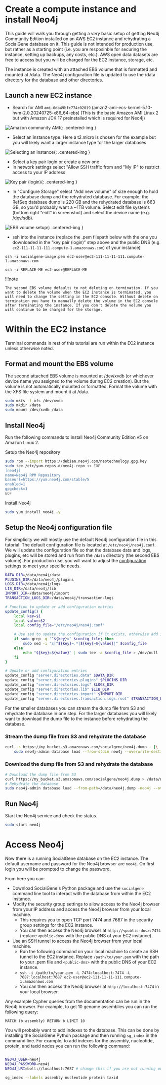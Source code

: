 # Create a compute instance and install Neo4j

This guide will walk you through getting a *very* basic setup of getting Neo4j Community Edition installed on an AWS EC2 instance and rehydrating a SocialGene database on it. This guide is not intended for production use, but rather as a starting point (i.e. you are resposinble for securing the instance, setting up backups, any costs, etc.). AWS open data datasets are free to access but you will be charged for the EC2 instance, storage, etc.

The instance is created with an attached EBS volume that is formatted and mounted at /data. The Neo4j configuration file is updated to use the /data directory for the database and other directories.

## Launch a new EC2 instance

- Search for AMI `ami-0da49bfc774c02019`  (amzn2-ami-ecs-kernel-5.10-hvm-2.0.20240725-x86_64-ebs) (This is the basic Amazon AMI Linux 2 but with Amazon JDK 17 preinstalled which is required for Neo4j)

![Amazon community AMI](media/image-1.png){: .centered-img }

- Select an instance type. Here a t2.micro is chosen for the example but you will likely want a larger instance type for the larger databases

![Selecting an instance](media/image.png){: .centered-img }

- Select a key pair login or create a new one
- In network settings select "Allow SSH traffic from and "My IP" to restrict access to your IP address

![Key pair (login)](media/image-2.png){: .centered-img }



- In "Configure Storage" select "Add new volume" of size enough to hold the database dump and the rehydrated database. For example, the RefSeq database dump is 220 GB and the rehydrated database is 663 GB, so you'd probably want a ~1TB volume. Select edit file systems (bottom right "eidt" in screenshot) and select the device name (e.g. /dev/sdb).

![EBS volume setup](media/image-3.png){: .centered-img }


- ssh into the instance (replace the .pem filepath below with the one you downloaded in the "key pair (login)" step above and the public DNS (e.g. `ec2-111-11-11-111.compute-1.amazonaws.com`) of your instance)

`ssh -i socialgene-image.pem ec2-user@ec2-111-11-11-111.compute-1.amazonaws.com`

`ssh -i REPLACE-ME ec2-user@REPLACE-ME`

!!!note

    The second EBS volume defaults to not deleting on termination. If you want to delete the volume when the EC2 instance is terminated, you will need to change the setting in the EC2 console. Without delete on termination you have to manually delete the volume in the EC2 console after terminating the instance. If you don't delete the volume you will continue to be charged for the storage.

# Within the EC2 instance

Terminal commands in rest of this tutorial are run within the EC2 instance unless otherwise noted.

## Format and mount the EBS volume

The second attached EBS volume is mounted at /dev/xvdb (or whichever device name you assigned to the volume during EC2 creation). But the volume is not automatically mounted or formatted. Format the volume with the XFS file system and mount it at /data.

```bash
sudo mkfs -t xfs /dev/xvdb
sudo mkdir /data
sudo mount /dev/xvdb /data
```

## Install Neo4j

Run the following commands to install Neo4j Community Edition v5 on Amazon Linux 2.


Setup the Neo4j repository
```sh
sudo rpm --import https://debian.neo4j.com/neotechnology.gpg.key
sudo tee /etc/yum.repos.d/neo4j.repo << EOF
[neo4j]
name=Neo4j RPM Repository
baseurl=https://yum.neo4j.com/stable/5
enabled=1
gpgcheck=1
EOF
```

Install Neo4j

```sh
sudo yum install neo4j -y
```

## Setup the Neo4j configuration file

For simplicity we will mostly use the default Neo4j configuration file in this tutorial. The default configuration file is located at `/etc/neo4j/neo4j.conf`. We will update the configuration file so that the database data and logs, plugins, etc will be stored and run from the `/data` directory (the second EBS volume). For production use, you will want to adjust the [configuration settings](https://neo4j.com/docs/operations-manual/current/configuration/configuration-settings/) to meet your specific needs.


```sh
DATA_DIR=/data/neo4j/data
PLUGINS_DIR=/data/neo4j/plugins
LOGS_DIR=/data/neo4j/logs
LIB_DIR=/data/neo4j/lib
IMPORT_DIR=/data/neo4j/import
TRANSACTION_LOGS_DIR=/data/neo4j/transaction-logs

# Function to update or add configuration entries
update_config() {
    local key=$1
    local value=$2
    local config_file="/etc/neo4j/neo4j.conf"

    # Use sed to update the configuration if it exists, otherwise add it
    if sudo grep -q "^${key}=" $config_file; then
        sudo sed -i "s|^${key}=.*|${key}=${value}|" $config_file
    else
        echo "${key}=${value}" | sudo tee -a $config_file > /dev/null
    fi
}

# Update or add configuration entries
update_config "server.directories.data" $DATA_DIR
update_config "server.directories.plugins" $PLUGINS_DIR
update_config "server.directories.logs" $LOGS_DIR
update_config "server.directories.lib" $LIB_DIR
update_config "server.directories.import" $IMPORT_DIR
update_config "server.directories.transaction.logs.root" $TRANSACTION_LOGS_DIR
```

For the smaller databases you can stream the dump file from S3 and rehydrate the database in one step. For the larger databases you will likely want to download the dump file to the instance before rehydrating the database.

### Stream the dump file from S3 and rehydrate the database

```sh
curl -s https://my_bucket.s3.amazonaws.com/socialgene/neo4j.dump - |\
    sudo neo4j-admin database load --from-stdin neo4j --overwrite-destination=true
```

### Download the dump file from S3 and rehydrate the database

```sh
# Download the dump file from S3
curl https://my_bucket.s3.amazonaws.com/socialgene/neo4j.dump > /data/neo4j.dump
# Rehydrate the database
sudo neo4j-admin database load --from-path=/data/neo4j.dump -neo4j --overwrite-destination=true
```

## Run Neo4j

Start the Neo4j service and check the status.

```sh
sudo start neo4j
```

# Access Neo4j

Now there is a running SocialGene database on the EC2 instance. The default username and password for the Neo4j browser are `neo4j`. On first login you will be prompted to change the password.

 From here you can:

- Download SocialGene's Python package and use the `socialgene` command line tool to interact with the database from within the EC2 instance.
- Modify the security group settings to allow access to the Neo4j browser from your IP address and access the Neo4j browser from your local machine.
    - This requires you to open TCP port 7474 and 7687 in the security group settings for the EC2 instance.
    - You can then access the Neo4j browser at `http://<public-dns>:7474` (replace `<public-dns>` with the public DNS of your EC2 instance).
- Use an SSH tunnel to access the Neo4j browser from your local machine.
    - Run the following command on your local machine to create an SSH tunnel to the EC2 instance. Replace `/path/to/your.pem` with the path to your .pem file and `<public-dns>` with the public DNS of your EC2 instance.
    - `ssh -i /path/to/your.pem -L 7474:localhost:7474 -L 7687:localhost:7687 ec2-user@ec2-111-11-11-111.compute-1.amazonaws.com`
    - You can then access the Neo4j browser at `http://localhost:7474` in your local browser.


Any example Cypher queries from the documentation can be run in the Neo4j browser. For example, to get 10 genome assemblies you can run the following query:

```cypher
MATCH (b:assembly) RETURN b LIMIT 10
```

You will probably want to add indexes to the database. This can be done by installing the SocialGene Python package and then running `sg_index` in the command line. For example, to add indexes for the assembly, nucleotide, protein, and taxid nodes you can run the following command:

```sh

NEO4J_USER=neo4j
NEO4J_PASSWORD=neo4j
NEO4J_URI=bolt://localhost:7687 # change this if you are not running on localhost

sg_index --labels assembly nucleotide protein taxid
```

